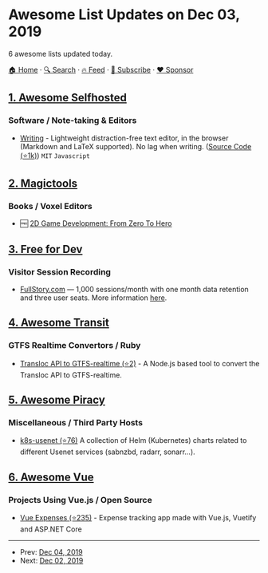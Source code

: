 # Awesome List Updates on Dec 03, 2019

6 awesome lists updated today.

[🏠 Home](/README.md) · [🔍 Search](https://www.trackawesomelist.com/search/) · [🔥 Feed](https://www.trackawesomelist.com/rss.xml) · [📮 Subscribe](https://trackawesomelist.us17.list-manage.com/subscribe?u=d2f0117aa829c83a63ec63c2f&id=36a103854c) · [❤️  Sponsor](https://github.com/sponsors/theowenyoung)



## [1. Awesome Selfhosted](/content/awesome-selfhosted/awesome-selfhosted/README.md)

### Software / Note-taking & Editors

*   [Writing](https://josephernest.github.io/writing/) - Lightweight distraction-free text editor, in the browser (Markdown and LaTeX supported). No lag when writing. ([Source Code (⭐1k)](https://github.com/josephernest/writing)) `MIT` `Javascript`

## [2. Magictools](/content/ellisonleao/magictools/README.md)

### Books / Voxel Editors

*   :free: [2D Game Development: From Zero To Hero](https://gitlab.com/Penaz/2dgd_f0th)

## [3. Free for Dev](/content/ripienaar/free-for-dev/README.md)

### Visitor Session Recording

*   [FullStory.com](https://www.fullstory.com) — 1,000 sessions/month with one month data retention and three user seats. More information [here](https://help.fullstory.com/hc/en-us/articles/360020623354-FullStory-Free-Edition).

## [4. Awesome Transit](/content/CUTR-at-USF/awesome-transit/README.md)

### GTFS Realtime Convertors / Ruby

*   [Transloc API to GTFS-realtime (⭐2)](https://github.com/jonathonwpowell/transloc-to-gtfs-real-time) - A Node.js based tool to convert the Transloc API to GTFS-realtime.

## [5. Awesome Piracy](/content/Igglybuff/awesome-piracy/README.md)

### Miscellaneous / Third Party Hosts

*   [k8s-usenet (⭐76)](https://github.com/aldoborrero/k8s-usenet) A collection of Helm (Kubernetes) charts related to different Usenet services (sabnzbd, radarr, sonarr...).

## [6. Awesome Vue](/content/vuejs/awesome-vue/README.md)

### Projects Using Vue.js / Open Source

*   [Vue Expenses (⭐235)](https://github.com/simplyvinay/vue-expenses) - Expense tracking app made with Vue.js, Vuetify and ASP.NET Core

---

- Prev: [Dec 04, 2019](/content/2019/12/04/README.md)
- Next: [Dec 02, 2019](/content/2019/12/02/README.md)